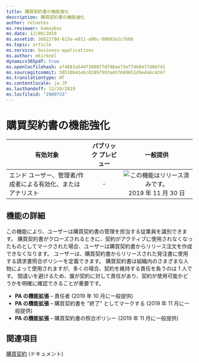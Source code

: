 ```yaml
---
title: 購買契約書の機能強化
description: 購買契約書の機能強化
author: relnotes
ms.reviewer: kamaybac
ms.date: 12/09/2019
ms.assetid: 3662278d-615e-e911-a96c-000d3a1c7bbb
ms.topic: article
ms.service: business-applications
ms.author: mkirknel
dynamics365pdf: true
ms.openlocfilehash: af4683a544f3908f7df98ae73e77460477d86fd1
ms.sourcegitcommit: 50510b41ebc81897993a45f689651d9eda6c4247
ms.translationtype: HT
ms.contentlocale: ja-JP
ms.lasthandoff: 12/20/2019
ms.locfileid: "2909733"
---
```

# <a name="purchase-agreement-enhancements"></a>購買契約書の機能強化


| 有効対象    |  パブリック プレビュー | 一般提供 | 
| ---------- | :----------: |:----------: |
|エンド ユーザー、管理者/作成者による有効化、またはアナリスト|-| ![この機能はリリース済みです。](/dynamics365-release-plan/media/green-checkmark.png "この機能はリリース済みです。") 2019 年 11 月 30 日|






## <a name="feature-details"></a>機能の詳細
<!--feature detail start -->
この機能により、ユーザーは購買契約書の管理を担当する従業員を識別できます。 購買契約書がクローズされるときに、契約がアクティブに使用されなくなったものとしてマークされた場合、ユーザーは購買契約書からリリース注文を作成できなくなります。 ユーザーは、購買契約書からリリースされた発注書に使用する請求書照合ポリシーを定義できます。 購買契約書は組織内のさまざまな人物によって使用されますが、多くの場合、契約を維持する責任を負うのは 1 人です。 間違いを避けるため、誰が契約に対して責任があり、契約が使用可能かどうかを明確に確認できることが重要です。

- **PA の機能拡張** – 責任者 (2019 年 10 月に一般提供)
- **PA の機能拡張** – 購買契約書を "終了" としてマークする (2019 年 11 月に一般提供)
- **PA の機能拡張** – 購買契約書の照合ポリシー (2019 年 11 月に一般提供)
<!--feature detail end -->










## <a name="see-also"></a>関連項目

[購買契約](https://docs.microsoft.com/dynamics365/supply-chain/procurement/purchase-agreements) (ドキュメント)
